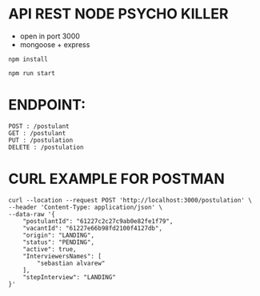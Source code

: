 # API REST NODE PSYCHO KILLER

- open in port 3000
- mongoose + express

```
npm install

npm run start
```

# ENDPOINT:

```
POST : /postulant
GET : /postulant
PUT : /postulation
DELETE : /postulation
```

# CURL EXAMPLE FOR POSTMAN

```
curl --location --request POST 'http://localhost:3000/postulation' \
--header 'Content-Type: application/json' \
--data-raw '{
    "postulantId": "61227c2c27c9ab0e82fe1f79",
    "vacantId": "61227e66b98fd2100f4127db",
    "origin": "LANDING",
    "status": "PENDING",
    "active": true,
    "InterviewersNames": [
        "sebastian alvarew"
    ],
    "stepInterview": "LANDING"
}'
```
